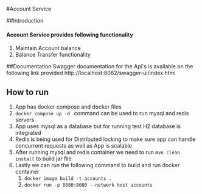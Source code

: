 #Account Service

##Introduction
#### Account Service provides following functionality 
1. Maintain Account balance 
2. Balance Transfer functionality

##Documentation
Swagger documentation for the Api's is available on the following link provided
 http://localhost:8082/swagger-ui/index.html

## How to run
1. App has docker compose and docker files
2. ```docker compose up -d ``` command can be used to run mysql and redis servers
3. App uses mysql as a database but for running test H2 database is integrated
4. Redis is being used for Distributed locking to make sure app can handle concurrent requests as well as App is scalable
5. After running mysql and redis container we need to run ```mvn clean install``` to build jar file
6. Lastly we can run the following command to build and run docker container
   1. ```docker image build -t accounts .```
   2. ```docker run -p 8080:8080 --network host accounts```

